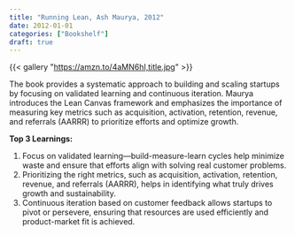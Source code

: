```yaml
---
title: "Running Lean, Ash Maurya, 2012"
date: 2012-01-01
categories: ["Bookshelf"]
draft: true
---
```


{{< gallery "https://amzn.to/4aMN6hI,title.jpg" >}}

The book provides a systematic approach to building and scaling startups by focusing on validated learning and continuous iteration. Maurya introduces the Lean Canvas framework and emphasizes the importance of measuring key metrics such as acquisition, activation, retention, revenue, and referrals (AARRR) to prioritize efforts and optimize growth.

**Top 3 Learnings:**

1. Focus on validated learning—build-measure-learn cycles help minimize waste and ensure that efforts align with solving real customer problems.
2. Prioritizing the right metrics, such as acquisition, activation, retention, revenue, and referrals (AARRR), helps in identifying what truly drives growth and sustainability.
3. Continuous iteration based on customer feedback allows startups to pivot or persevere, ensuring that resources are used efficiently and product-market fit is achieved.
